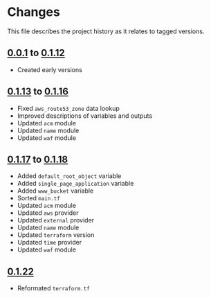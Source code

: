 # Changes
This file describes the project history as it relates to tagged versions.

## [0.0.1](.) to [0.1.12](.)
- Created early versions

## [0.1.13](.) to [0.1.16](.)
- Fixed `aws_route53_zone` data lookup
- Improved descriptions of variables and outputs
- Updated `acm` module
- Updated `name` module
- Updated `waf` module

## [0.1.17](.) to [0.1.18](.)
- Added `default_root_object` variable
- Added `single_page_application` variable
- Added `www_bucket` variable
- Sorted `main.tf`
- Updated `acm` module
- Updated `aws` provider
- Updated `external` provider
- Updated `name` module
- Updated `terraform` version
- Updated `time` provider
- Updated `waf` module

## [0.1.22](.)
- Reformated `terraform.tf`
